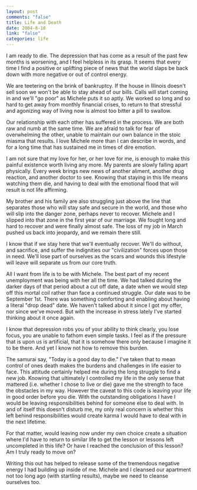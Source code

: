 ```yaml
--- 
layout: post
comments: "false"
title: Life and Death
date: 2004-8-10
link: "false"
categories: life
---
```

I am ready to die. The depression that has come as a result of the past few months is worsening, and I feel helpless in its grasp. It seems that every time I find a positive or uplifting piece of news that the world slaps be back down with more negative or out of control energy.

We are teetering on the brink of bankruptcy. If the house in Illinois doesn't sell soon we won't be able to stay ahead of our bills. Calls will start coming in and we'll "go poor" as Michele puts it so aptly. We worked so long and so hard to get away from monthly financial crises, to return to that stressful and agonizing way of living now is almost too bitter a pill to swallow.

Our relationship with each other has suffered in the process. We are both raw and numb at the same time. We are afraid to talk for fear of overwhelming the other, unable to maintain our own balance in the stoic miasma that results. I love Michele more than I can describe in words, and for a long time that has sustained me in times of dire emotion.

I am not sure that my love for her, or her love for me, is enough to make this painful existence worth living any more. My parents are slowly falling apart physically. Every week brings new news of another aliment, another drug reaction, and another doctor to see. Knowing that staying in this life means watching them die, and having to deal with the emotional flood that will result is not life affirming.

My brother and his family are also struggling just above the line that separates those who will stay safe and secure in the world, and those who will slip into the danger zone, perhaps never to recover. Michele and I slipped into that zone in the first year of our marriage. We fought long and hard to recover and were finally almost safe. The loss of my job in March pushed us back into jeopardy, and we remain there still.

I know that if we stay here that we'll eventually recover. We'll do without, and sacrifice, and suffer the indignities our "civilization" forces upon those in need. We'll lose part of ourselves as the scars and wounds this lifestyle will leave will separate us from our core truth.

All I want from life is to be with Michele. The best part of my recent unemployment was being with her all the time. We had talked during the darker days of that period about a cut off date, a date when we would step off this mortal coil rather than face a continued struggle. Our date was to be September 1st. There was something comforting and enabling about having a literal "drop dead" date. We haven't talked about it since I got my offer, nor since we've moved. But with the increase in stress lately I've started thinking about it once again.

I know that depression robs you of your ability to think clearly, you lose focus, you are unable to fathom even simple tasks. I feel as if the pressure that is upon us is artificial, that it is somehow there only because I imagine it to be there. And yet I know not how to remove this burden.

The samurai say, "Today is a good day to die." I've taken that to mean control of ones death makes the burdens and challenges in life easier to face. This attitude certainly helped me during the long struggle to find a new job. Knowing that ultimately I controlled my life in the only sense that mattered (i.e. whether I chose to live or die) gave me the strength to face the obstacles in my way. However the caveat to this code is leaving your life in good order before you die. With the outstanding obligations I have I would be leaving responsibilities behind for someone else to deal with. In and of itself this doesn't disturb me, my only real concern is whether this left behind responsibilities would create karma I would have to deal with in the next lifetime.

For that matter, would leaving now under my own choice create a situation where I'd have to return to similar life to get the lesson or lessons left uncompleted in this life? Or have I reached the conclusion of this lesson? Am I truly ready to move on?

Writing this out has helped to release some of the tremendous negative energy I had building up inside of me. Michele and I cleansed our apartment not too long ago (with startling results), maybe we need to cleanse ourselves too.
